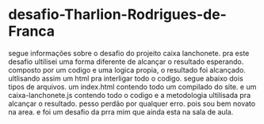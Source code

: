 # desafio-Tharlion-Rodrigues-de-Franca
segue informações sobre o desafio do projeito caixa lanchonete. 
pra este desafio ultilisei uma forma diferente de alcançar o resultado esperando. composto por um codigo e 
uma logica propia, o resultado foi alcançado. ultlisando assim um html pra interligar todo o codigo.
segue abaixo dois tipos de arquivos. um index.html contendo todo um compilado do site.
e um caixa-lanchonete.js contendo todo o codigo e a metodologia ultilisada pra alcançar o resultado.
pesso perdão por qualquer erro. pois sou bem novato na area. e foi um desafio da prra mim que ainda esta na sala de aula.
